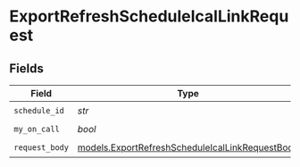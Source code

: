 # ExportRefreshScheduleIcalLinkRequest


## Fields

| Field                                                                                                    | Type                                                                                                     | Required                                                                                                 | Description                                                                                              |
| -------------------------------------------------------------------------------------------------------- | -------------------------------------------------------------------------------------------------------- | -------------------------------------------------------------------------------------------------------- | -------------------------------------------------------------------------------------------------------- |
| `schedule_id`                                                                                            | *str*                                                                                                    | :heavy_check_mark:                                                                                       | N/A                                                                                                      |
| `my_on_call`                                                                                             | *bool*                                                                                                   | :heavy_check_mark:                                                                                       | N/A                                                                                                      |
| `request_body`                                                                                           | [models.ExportRefreshScheduleIcalLinkRequestBody](../models/exportrefreshscheduleicallinkrequestbody.md) | :heavy_check_mark:                                                                                       | N/A                                                                                                      |